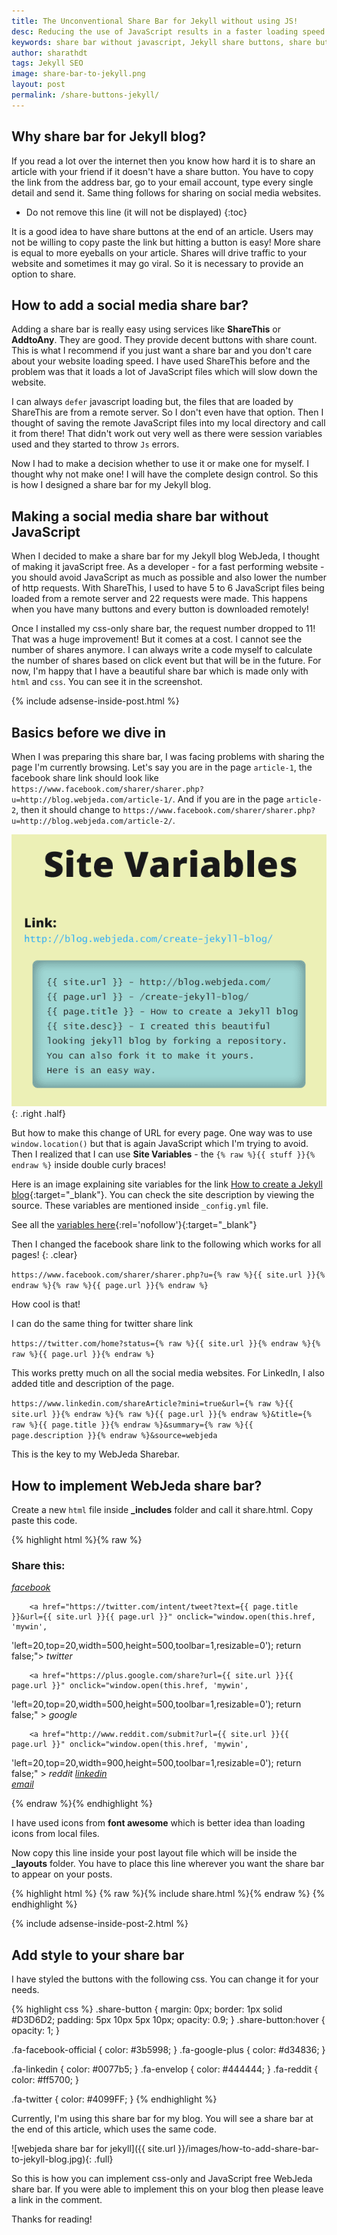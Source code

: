 ```yaml
---
title: The Unconventional Share Bar for Jekyll without using JS!
desc: Reducing the use of JavaScript results in a faster loading speed. Here is a guide on how to add a social share bar to Jekyll blog. You can copy paste the code and it should work! Many Jekyll themes do not offer a good share bar. So I thought of making one for myself!
keywords: share bar without javascript, Jekyll share buttons, share buttons for Jekyll blog
author: sharathdt
tags: Jekyll SEO
image: share-bar-to-jekyll.png
layout: post
permalink: /share-buttons-jekyll/
---
```



## Why share bar for Jekyll blog?
If you read a lot over the internet then you know how hard it is to share an article with your friend if it doesn't have a share button. You have to copy the link from the address bar, go to your email account, type every single detail and send it. Same thing follows for sharing on social media websites.


* Do not remove this line (it will not be displayed) 
{:toc}


It is a good idea to have share buttons at the end of an article. Users may not be willing to copy paste the link but hitting a button is easy! More share is equal to more eyeballs on your article. Shares will drive traffic to your website and sometimes it may go viral. So it is necessary to provide an option to share.


## How to add a social media share bar?

Adding a share bar is really easy using services like **ShareThis** or **AddtoAny**. They are good. They provide decent buttons with share count. This is what I recommend if you just want a share bar and you don't care about your website loading speed. I have used ShareThis before and the problem was that it loads a lot of JavaScript files which will slow down the website.

I can always ```defer``` javascript loading but, the files that are loaded by ShareThis are from a remote server. So I don't even have that option. Then I thought of saving the remote JavaScript files into my local directory and call it from there! That didn't work out very well as there were session variables used and they started to throw ```Js``` errors.

Now I had to make a decision whether to use it or make one for myself. I thought why not make one! I will have the complete design control. So this is how I designed a share bar for my Jekyll blog.

## Making a social media share bar without JavaScript

When I decided to make a share bar for my Jekyll blog WebJeda, I thought of making it javaScript free. As a developer - for a fast performing website - you should avoid JavaScript as much as possible and also lower the number of http requests. With ShareThis, I used to have 5 to 6 JavaScript files being loaded from a remote server and 22 requests were made. This happens when you have many buttons and every button is downloaded remotely!

Once I installed my css-only share bar, the request number dropped to 11! That was a huge improvement! But it comes at a cost. I cannot see the number of shares anymore. I can always write a code myself to calculate the number of shares based on click event but that will be in the future. For now, I'm happy that I have a beautiful share bar which is made only with ``html`` and ``css``. You can see it in the screenshot.

{% include adsense-inside-post.html %}

## Basics before we dive in
When I was preparing this share bar, I was facing problems with sharing the page I'm currently browsing. Let's say you are in the page ``article-1``, the facebook share link should look like ```https://www.facebook.com/sharer/sharer.php?u=http://blog.webjeda.com/article-1/```. And if you are in the page ``article-2``, then it should change to ```https://www.facebook.com/sharer/sharer.php?u=http://blog.webjeda.com/article-2/```.


![How to use site variables in Jekyll](/images/jekyll-site-variables-and-how-to-use-them.png)
{: .right .half}

But how to make this change of URL for every page. One way was to use ```window.location()``` but that is again JavaScript which I'm trying to avoid. Then I realized that I can use **Site Variables** - the ```{% raw %}{{ stuff }}{% endraw %}``` inside double curly braces!

Here is an image explaining site variables for the link [How to create a Jekyll blog](/create-jekyll-blog/){:target="_blank"}. You can check the site description by viewing the source. These variables are mentioned inside ```_config.yml``` file.

See all the [variables here](http://jekyllrb.com/docs/variables/){:rel='nofollow'}{:target="_blank"}

Then I changed the facebook share link to the following which works for all pages!
{: .clear}

```https://www.facebook.com/sharer/sharer.php?u={% raw %}{{ site.url }}{% endraw %}{% raw %}{{ page.url }}{% endraw %}```

How cool is that!

I can do the same thing for twitter share link

```https://twitter.com/home?status={% raw %}{{ site.url }}{% endraw %}{% raw %}{{ page.url }}{% endraw %}```

This works pretty much on all the social media websites. For LinkedIn, I also added title and description of the page.

```https://www.linkedin.com/shareArticle?mini=true&url={% raw %}{{ site.url }}{% endraw %}{% raw %}{{ page.url }}{% endraw %}&title={% raw %}{{ page.title }}{% endraw %}&summary={% raw %}{{ page.description }}{% endraw %}&source=webjeda```

This is the key to my WebJeda Sharebar.

## How to implement WebJeda share bar?

Create a new ```html``` file inside **_includes** folder and call it share.html. Copy paste this code.

{% highlight html %}{% raw %}
<link rel="stylesheet" href="https://maxcdn.bootstrapcdn.com/font-awesome/4.5.0/css/font-awesome.min.css">

<h3>Share this:</h3>
<div id="share-box"> 
        <a href="https://www.facebook.com/sharer/sharer.php?u={{ site.url }}{{ page.url }}" onclick="window.open(this.href, 'mywin',
'left=20,top=20,width=500,height=500,toolbar=1,resizable=0'); return false;" ><i class="fa fa-facebook-official fa share-button"> facebook</i></a>
       
        <a href="https://twitter.com/intent/tweet?text={{ page.title }}&url={{ site.url }}{{ page.url }}" onclick="window.open(this.href, 'mywin',
'left=20,top=20,width=500,height=500,toolbar=1,resizable=0'); return false;"><i class="fa fa-twitter fa share-button"> twitter</i></a>
       
        <a href="https://plus.google.com/share?url={{ site.url }}{{ page.url }}" onclick="window.open(this.href, 'mywin',
'left=20,top=20,width=500,height=500,toolbar=1,resizable=0'); return false;" ><i class="fa fa-google-plus fa share-button"> google</i></a>
       
        <a href="http://www.reddit.com/submit?url={{ site.url }}{{ page.url }}" onclick="window.open(this.href, 'mywin',
'left=20,top=20,width=900,height=500,toolbar=1,resizable=0'); return false;" ><i class="fa fa-reddit fa share-button"> reddit</i></a>
       <a href="https://www.linkedin.com/shareArticle?mini=true&url={{ site.url }}{{ page.url }}&title={{ page.title }}&summary={{ page.description }}&source=webjeda" onclick="window.open(this.href, 'mywin',
'left=20,top=20,width=500,height=500,toolbar=1,resizable=0'); return false;" ><i class="fa fa-linkedin fa share-button"> linkedin</i></a>                         
        <a href="mailto:?subject={{ page.title }}&amp;body=Check out this site {{ site.url }}{{ page.url }}"><i class="fa fa-envelope fa share-button"> email</i></a>                                  
</div>
{% endraw %}{% endhighlight %}

I have used icons from **font awesome** which is better idea than loading icons from local files.

Now copy this line inside your post layout file which will be inside the **_layouts** folder. You have to place this line wherever you want the share bar to appear on your posts.

{% highlight html %}
{% raw %}{% include  share.html %}{% endraw %}
{% endhighlight %}

{% include adsense-inside-post-2.html %}

## Add style to your share bar

I have styled the buttons with the following css. You can change it for your needs.

{% highlight css %}
.share-button {
    margin: 0px;
    border: 1px solid #D3D6D2;
    padding: 5px 10px 5px 10px;
    opacity: 0.9;
}
.share-button:hover {
    opacity: 1;
}

.fa-facebook-official {
    color: #3b5998;
}
.fa-google-plus {
    color: #d34836;
}

.fa-linkedin {
    color: #0077b5;
}
.fa-envelop {
    color: #444444;
}
.fa-reddit {
    color: #ff5700;
}

.fa-twitter {
    color: #4099FF;
}
{% endhighlight %}

Currently, I'm using this share bar for my blog. You will see a share bar at the end of this article,  which uses the same code.

![webjeda share bar for jekyll]({{ site.url }}/images/how-to-add-share-bar-to-jekyll-blog.jpg){: .full}

So this is how you can implement css-only and JavaScript free WebJeda share bar. If you were able to implement this on your blog then please leave a link in the comment.

Thanks for reading!